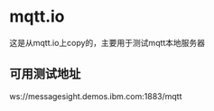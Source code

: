 # mqtt.io

这是从mqtt.io上copy的，主要用于测试mqtt本地服务器


## 可用测试地址

ws://messagesight.demos.ibm.com:1883/mqtt


